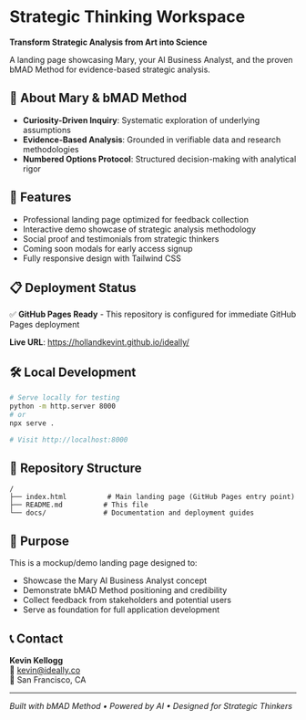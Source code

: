 # Strategic Thinking Workspace

**Transform Strategic Analysis from Art into Science**

A landing page showcasing Mary, your AI Business Analyst, and the proven bMAD Method for evidence-based strategic analysis.

## 🧠 About Mary & bMAD Method

- **Curiosity-Driven Inquiry**: Systematic exploration of underlying assumptions
- **Evidence-Based Analysis**: Grounded in verifiable data and research methodologies  
- **Numbered Options Protocol**: Structured decision-making with analytical rigor

## 🚀 Features

- Professional landing page optimized for feedback collection
- Interactive demo showcase of strategic analysis methodology
- Social proof and testimonials from strategic thinkers
- Coming soon modals for early access signup
- Fully responsive design with Tailwind CSS

## 📋 Deployment Status

✅ **GitHub Pages Ready** - This repository is configured for immediate GitHub Pages deployment

**Live URL**: https://hollandkevint.github.io/ideally/

## 🛠 Local Development

```bash
# Serve locally for testing
python -m http.server 8000
# or
npx serve .

# Visit http://localhost:8000
```

## 📁 Repository Structure

```
/
├── index.html          # Main landing page (GitHub Pages entry point)
├── README.md          # This file
└── docs/              # Documentation and deployment guides
```

## 🎯 Purpose

This is a mockup/demo landing page designed to:
- Showcase the Mary AI Business Analyst concept
- Demonstrate bMAD Method positioning and credibility
- Collect feedback from stakeholders and potential users
- Serve as foundation for full application development

## 📞 Contact

**Kevin Kellogg**  
📧 kevin@ideally.co  
📍 San Francisco, CA

---

*Built with bMAD Method • Powered by AI • Designed for Strategic Thinkers*